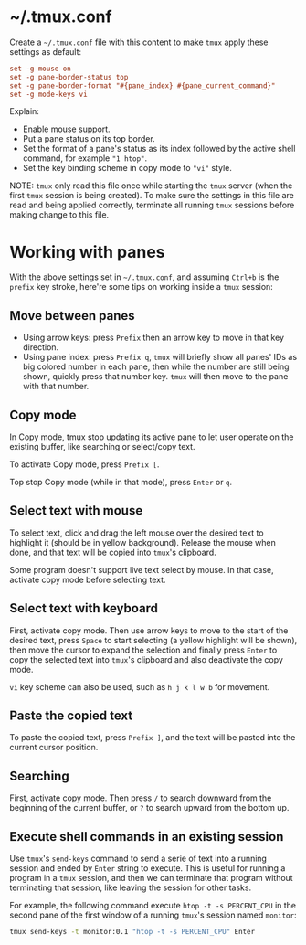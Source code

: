 # ~/.tmux.conf
Create a `~/.tmux.conf` file with this content to make `tmux` apply these settings as default:
```conf
set -g mouse on
set -g pane-border-status top
set -g pane-border-format "#{pane_index} #{pane_current_command}"
set -g mode-keys vi
```
Explain:
- Enable mouse support.
- Put a pane status on its top border.
- Set the format of a pane's status as its index followed by the active shell command, for example `"1 htop"`.
- Set the key binding scheme in copy mode to `"vi"` style.

NOTE: `tmux` only read this file once while starting the `tmux` server (when the first `tmux` session is being created). To make sure the settings in this file are read and being applied correctly, terminate all running `tmux` sessions before making change to this file.

# Working with panes
With the above settings set in `~/.tmux.conf`, and assuming `Ctrl+b` is the `prefix` key stroke, here're some tips on working inside a `tmux` session:

## Move between panes
- Using arrow keys: press `Prefix` then an arrow key to move in that key direction.
- Using pane index: press `Prefix q`, `tmux` will briefly show all panes' IDs as big colored number in each pane, then while the number are still being shown, quickly press that number key. `tmux` will then move to the pane with that number.

## Copy mode
In Copy mode, tmux stop updating its active pane to let user operate on the existing buffer, like searching or select/copy text.

To activate Copy mode, press `Prefix [`.

Top stop Copy mode (while in that mode), press `Enter` or `q`.

## Select text with mouse
To select text, click and drag the left mouse over the desired text to highlight it (should be in yellow background). Release the mouse when done, and that text will be copied into `tmux`'s clipboard.

Some program doesn't support live text select by mouse. In that case, activate copy mode before selecting text.

## Select text with keyboard
First, activate copy mode. Then use arrow keys to move to the start of the desired text, press `Space` to start selecting (a yellow highlight will be shown), then move the cursor to expand the selection and finally press `Enter` to copy the selected text into `tmux`'s clipboard and also deactivate the copy mode.

`vi` key scheme can also be used, such as `h j k l w b` for movement.

## Paste the copied text
To paste the copied text, press `Prefix ]`, and the text will be pasted into the current cursor position.

## Searching
First, activate copy mode. Then press `/` to search downward from the beginning of the current buffer, or `?` to search upward from the bottom up.

## Execute shell commands in an existing session
Use `tmux`'s `send-keys` command to send a serie of text into a running session and ended by `Enter` string to execute. This is useful for running a program in a `tmux` session, and then we can terminate that program without terminating that session, like leaving the session for other tasks.

For example, the following command execute `htop -t -s PERCENT_CPU` in the second pane of the first window of a running `tmux`'s session named `monitor`:
```sh
tmux send-keys -t monitor:0.1 "htop -t -s PERCENT_CPU" Enter
```